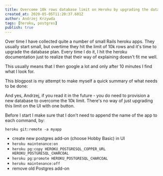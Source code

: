 ```yaml
---
title: Overcome 10k rows database limit on Heroku by upgrading the database plan
created_at: 2020-05-05T11:20:37.601Z
author: Andrzej Krzywda
tags: [heroku, postgres]
publish: true
---
```


Over time I have collected quite a number of small Rails heroku apps. They usually start small, but overtime they hit the limit of 10k rows and it's time to upgrade the database plan. Every time I do it, I hit the heroku documentation just to realize that their way of explaining doesn't fit me well.

This usually means that I then google a lot and only after 10 minutes I find what I look for.

This blogpost is my attempt to make myself a quick summary of what needs to be done:

And yes, Andrzej, if you read it in the future - you do need to provision a new database to overcome the 10k limit. There's no way of just upgrading this limit on the UI with one button.


Before I start I make sure that I don't need to append the name of the app to each command, by:

`heroku git:remote -a myapp`

* create new postgres add-on (choose Hobby Basic) in UI
* `heroku maintenance:on`
* `heroku pg:copy HEROKU_POSTGRESQL_COPPER_URL HEROKU_POSTGRESQL_CHARCOAL` 
* `heroku pg:promote HEROKU_POSTGRESQL_CHARCOAL`
* `heroku maintenance:off`
* remove old Postgres add-on

